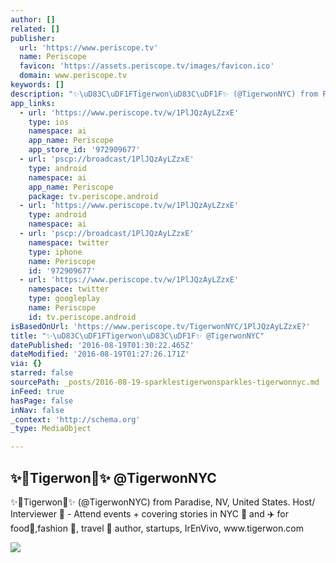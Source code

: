 ```yaml
---
author: []
related: []
publisher:
  url: 'https://www.periscope.tv'
  name: Periscope
  favicon: 'https://assets.periscope.tv/images/favicon.ico'
  domain: www.periscope.tv
keywords: []
description: "✨\uD83C\uDF1FTigerwon\uD83C\uDF1F✨ (@TigerwonNYC) from Paradise, NV, United States. Host/ Interviewer \uD83C\uDFA5 - Attend events + covering stories in NYC \uD83D\uDDFD and ✈️ for food\uD83C\uDF5D,fashion \uD83D\uDC57, travel \uD83D\uDE80 author, startups, IrEnVivo, www.tigerwon.com"
app_links:
  - url: 'https://www.periscope.tv/w/1PlJQzAyLZzxE'
    type: ios
    namespace: ai
    app_name: Periscope
    app_store_id: '972909677'
  - url: 'pscp://broadcast/1PlJQzAyLZzxE'
    type: android
    namespace: ai
    app_name: Periscope
    package: tv.periscope.android
  - url: 'https://www.periscope.tv/w/1PlJQzAyLZzxE'
    type: android
    namespace: ai
  - url: 'pscp://broadcast/1PlJQzAyLZzxE'
    namespace: twitter
    type: iphone
    name: Periscope
    id: '972909677'
  - url: 'https://www.periscope.tv/w/1PlJQzAyLZzxE'
    namespace: twitter
    type: googleplay
    name: Periscope
    id: tv.periscope.android
isBasedOnUrl: 'https://www.periscope.tv/TigerwonNYC/1PlJQzAyLZzxE?'
title: "✨\uD83C\uDF1FTigerwon\uD83C\uDF1F✨ @TigerwonNYC"
datePublished: '2016-08-19T01:30:22.465Z'
dateModified: '2016-08-19T01:27:26.171Z'
via: {}
starred: false
sourcePath: _posts/2016-08-19-sparklestigerwonsparkles-tigerwonnyc.md
inFeed: true
hasPage: false
inNav: false
_context: 'http://schema.org'
_type: MediaObject

---
```

<article style=""><h1>✨Tigerwon✨ @TigerwonNYC</h1><p>✨Tigerwon✨ (@TigerwonNYC) from Paradise, NV, United States. Host/ Interviewer  - Attend events + covering stories in NYC  and ✈️ for food,fashion , travel  author, startups, IrEnVivo, www.tigerwon.com</p><img src="https://tn.periscope.tv/yz31RfKPENTxKrE1dBr5rk3JfxjwjnxvO881w6VayTdCLpPU8ZAGEDEROx84lAWzvC1-2S-AmOJBjJD-PYheFg==/chunk_50.jpg?Expires=1785347772&amp;Signature=cjtt~1LDGziMfbBp9YKl5Ui9ujPH23SH3dQOv0IgDm8DzfTPI20I2q1oweDPdJOTHg2R5ksAhwH9i1lryNtX0DgTtybk7ZoFL0pPSPcgmwjNWSXAbvD5nJRoYqddpeZN5hYO6dQNae4aP70ycPyrBARKCv1huUM9OuFHBPBD4Aj4oImJJ1BL8lJmcD0wyUB6i-4W3mQwxTHNNlgg1gsYU8YxOmzJm9N6SXf4fOBpMOKZyIwcuLhfl9neOlR1aakVQb0xMWgaTHY-heWKlqFhmNwQhYj3fmjJxg4NoLnUstevLOCmczCrF3AoUE2BcqUlMzasJFOVCw82X8pvI1KRsQ__&amp;Key-Pair-Id=APKAIHCXHHQVRTVSFRWQ" /></article>